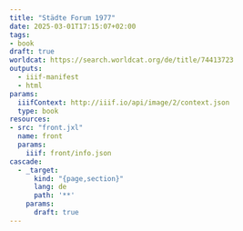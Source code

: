 ```yaml
---
title: "Städte Forum 1977"
date: 2025-03-01T17:15:07+02:00
tags:
- book
draft: true
worldcat: https://search.worldcat.org/de/title/74413723
outputs:
  - iiif-manifest
  - html
params:
  iiifContext: http://iiif.io/api/image/2/context.json
  type: book
resources:
- src: "front.jxl"
  name: front
  params:
    iiif: front/info.json
cascade:
  - _target:
      kind: "{page,section}"
      lang: de
      path: '**'
    params:
      draft: true
---
```

